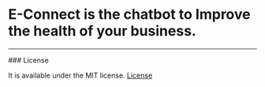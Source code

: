# E-Connect is the chatbot to Improve the health of your business.
<hr>
### License

It is available under the MIT license.
[License](https://opensource.org/licenses/mit-license.php)

